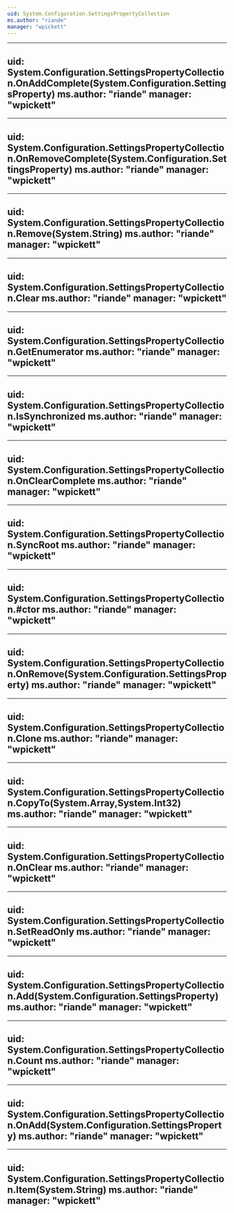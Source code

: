 ```yaml
---
uid: System.Configuration.SettingsPropertyCollection
ms.author: "riande"
manager: "wpickett"
---
```


---
uid: System.Configuration.SettingsPropertyCollection.OnAddComplete(System.Configuration.SettingsProperty)
ms.author: "riande"
manager: "wpickett"
---

---
uid: System.Configuration.SettingsPropertyCollection.OnRemoveComplete(System.Configuration.SettingsProperty)
ms.author: "riande"
manager: "wpickett"
---

---
uid: System.Configuration.SettingsPropertyCollection.Remove(System.String)
ms.author: "riande"
manager: "wpickett"
---

---
uid: System.Configuration.SettingsPropertyCollection.Clear
ms.author: "riande"
manager: "wpickett"
---

---
uid: System.Configuration.SettingsPropertyCollection.GetEnumerator
ms.author: "riande"
manager: "wpickett"
---

---
uid: System.Configuration.SettingsPropertyCollection.IsSynchronized
ms.author: "riande"
manager: "wpickett"
---

---
uid: System.Configuration.SettingsPropertyCollection.OnClearComplete
ms.author: "riande"
manager: "wpickett"
---

---
uid: System.Configuration.SettingsPropertyCollection.SyncRoot
ms.author: "riande"
manager: "wpickett"
---

---
uid: System.Configuration.SettingsPropertyCollection.#ctor
ms.author: "riande"
manager: "wpickett"
---

---
uid: System.Configuration.SettingsPropertyCollection.OnRemove(System.Configuration.SettingsProperty)
ms.author: "riande"
manager: "wpickett"
---

---
uid: System.Configuration.SettingsPropertyCollection.Clone
ms.author: "riande"
manager: "wpickett"
---

---
uid: System.Configuration.SettingsPropertyCollection.CopyTo(System.Array,System.Int32)
ms.author: "riande"
manager: "wpickett"
---

---
uid: System.Configuration.SettingsPropertyCollection.OnClear
ms.author: "riande"
manager: "wpickett"
---

---
uid: System.Configuration.SettingsPropertyCollection.SetReadOnly
ms.author: "riande"
manager: "wpickett"
---

---
uid: System.Configuration.SettingsPropertyCollection.Add(System.Configuration.SettingsProperty)
ms.author: "riande"
manager: "wpickett"
---

---
uid: System.Configuration.SettingsPropertyCollection.Count
ms.author: "riande"
manager: "wpickett"
---

---
uid: System.Configuration.SettingsPropertyCollection.OnAdd(System.Configuration.SettingsProperty)
ms.author: "riande"
manager: "wpickett"
---

---
uid: System.Configuration.SettingsPropertyCollection.Item(System.String)
ms.author: "riande"
manager: "wpickett"
---
